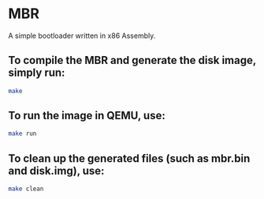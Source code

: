 # MBR
A simple bootloader written in x86 Assembly.

## To compile the MBR and generate the disk image, simply run:
```bash
make
```

## To run the image in QEMU, use:
```bash
make run
```

## To clean up the generated files (such as mbr.bin and disk.img), use:
```bash
make clean
```
